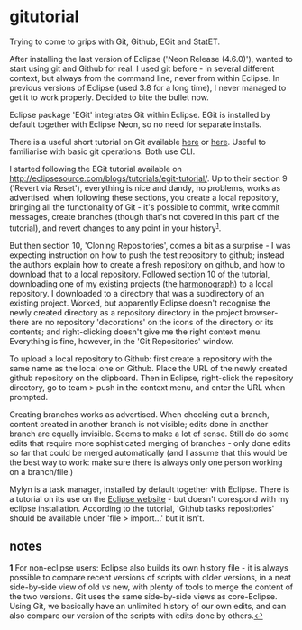 # gitutorial

Trying to come to grips with Git, Github, EGit and StatET.

After installing the last version of Eclipse ('Neon Release (4.6.0)'), wanted to start using git and Github for real. I used git before - in several different context, but always from the command line, never from within Eclipse. In previous versions of Eclipse (used 3.8 for a long time), I never managed to get it to work properly. Decided to bite the bullet now.

Eclipse package 'EGit' integrates Git within Eclipse. EGit is installed by default together with Eclipse Neon, so no need for separate installs.

There is a useful short tutorial on Git available <a href='https://git-scm.com/docs/gittutorial' target='_blank'>here</a> or <a href='https://try.github.io/levels/1/challenges/1' target='_blank'>here</a>. Useful to familiarise with basic git operations. Both use CLI.

I started following the EGit tutorial available on <a href='http://eclipsesource.com/blogs/tutorials/egit-tutorial/' target='_blank'>http://eclipsesource.com/blogs/tutorials/egit-tutorial/</a>. Up to their section 9 ('Revert via Reset'), everything is nice and dandy, no problems, works as advertised. when following these sections, you create a local repository, bringing all the functionality of Git - it's possible to commit, write commit messages, create branches (though that's not covered in this part of the tutorial), and revert changes to any point in your history<sup id="a1"><a href="#f1">1</a></sup>. 

But then section 10, 'Cloning Repositories', comes a bit as a surprise - I was expecting instruction on how to push the test repository to github; instead the authors explain how to create a fresh repository on github, and how to download that to a local repository. Followed section 10 of the tutorial, downloading one of my existing projects (the <a href='https://github.com/evberghe/harmonograph' target='_blank'>harmonograph</a>) to a local repository. I downloaded to a directory that was a subdirectory of an existing project. Worked, but apparently Eclipse doesn't recognise the newly created directory as a repository directory in the project browser- there are no repository 'decorations' on the icons of the directory or its contents; and right-clicking doesn't give me the right context menu. Everything is fine, however, in the 'Git Repositories' window.

To upload a local repository to Github: first create a repository with the same name as the local one on Github. Place the URL of the newly created github repository on the clipboard. Then in Eclipse, right-click the repository directory, go to team > push in the context menu, and enter the URL when prompted.

Creating branches works as advertised. When checking out a branch, content created in another branch is not visible; edits done in another branch are equally invisible. Seems to make a lot of sense. Still do do some edits that require more sophisticated merging of branches - only done edits so far that could be merged automatically (and I assume that this would be the best way to work: make sure there is always only one person working on a branch/file.)

Mylyn is a task manager, installed by default together with Eclipse. There is a tutorial on its use on the <a href='http://wiki.eclipse.org/EGit/GitHub/User_Guide' target='_blank'>Eclipse website</a> - but doesn't corespond with my eclipse installation. According to the tutorial, 'Github tasks repositories' should be available under 'file > import...' but it isn't.
 


## notes

<b id="f1">1</b> For non-eclipse users: Eclipse also builds its own history file - it is always possible to compare recent versions of scripts with older versions, in a neat side-by-side view of old <i>vs</i> new, with plenty of tools to merge the content of the two versions. Git uses the same side-by-side views as core-Eclipse. Using Git, we basically have an unlimited history of our own edits, and can also compare our version of the scripts with edits done by others.<a href="#a1">↩</a>
